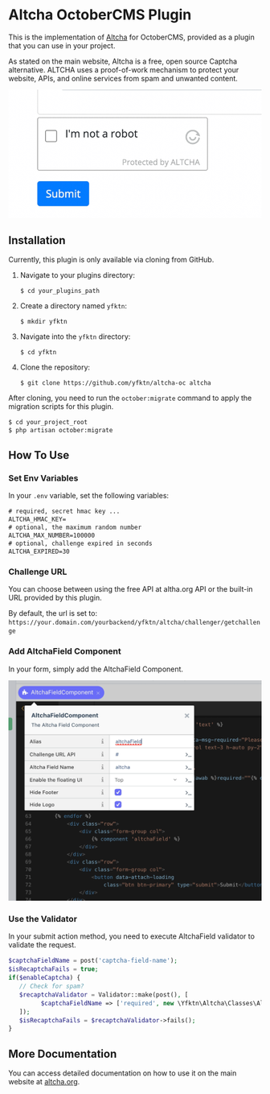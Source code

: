 
# Altcha OctoberCMS Plugin

This is the implementation of [Altcha](https://altcha.org/) for OctoberCMS, provided as a plugin that you can use in your project. 

As stated on the main website, Altcha is a free, open source Captcha alternative. ALTCHA uses a proof-of-work mechanism to protect your website, APIs, and online services from spam and unwanted content.

![Altcha In Action](in-action.png)


## Installation

Currently, this plugin is only available via cloning from GitHub.

1. Navigate to your plugins directory:
   ```
   $ cd your_plugins_path
   ```

2. Create a directory named `yfktn`:
   ```
   $ mkdir yfktn
   ```

3. Navigate into the `yfktn` directory:
   ```
   $ cd yfktn
   ```

4. Clone the repository:
   ```
   $ git clone https://github.com/yfktn/altcha-oc altcha
   ```

After cloning, you need to run the `october:migrate` command to apply the migration scripts for this plugin.

```
$ cd your_project_root
$ php artisan october:migrate
```
## How To Use

### Set Env Variables

In your `.env` variable, set the following variables:

```
# required, secret hmac key ...
ALTCHA_HMAC_KEY=
# optional, the maximum random number
ALTCHA_MAX_NUMBER=100000
# optional, challenge expired in seconds
ALTCHA_EXPIRED=30
```

### Challenge URL

You can choose between using the free API at altha.org API or the built-in URL provided by this plugin.

By default, the url is set to: `https://your.domain.com/yourbackend/yfktn/altcha/challenger/getchallenge`

### Add AltchaField Component

In your form, simply add the AltchaField Component. 

![Add altchafileld component](altchafield-insert.png)

### Use the Validator

In your submit action method, you need to execute AltchaField validator to validate the request.

```php
$captchaFieldName = post('captcha-field-name');
$isRecaptchaFails = true;
if($enableCaptcha) {
   // Check for spam?
   $recaptchaValidator = Validator::make(post(), [
         $captchaFieldName => ['required', new \Yfktn\Altcha\Classes\AltchaValidator($captchaFieldName)],
   ]); 
   $isRecaptchaFails = $recaptchaValidator->fails();
}
```

## More Documentation

You can access detailed documentation on how to use it on the main website at [altcha.org](https://altcha.org/).
